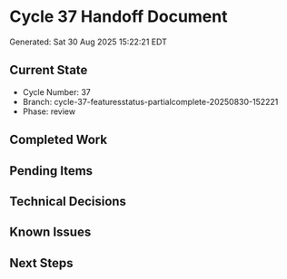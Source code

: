 # Cycle 37 Handoff Document

Generated: Sat 30 Aug 2025 15:22:21 EDT

## Current State
- Cycle Number: 37
- Branch: cycle-37-featuresstatus-partialcomplete-20250830-152221
- Phase: review

## Completed Work
<!-- Updated by each agent as they complete their phase -->

## Pending Items
<!-- Items that need attention in the next phase or cycle -->

## Technical Decisions
<!-- Important technical decisions made during this cycle -->

## Known Issues
<!-- Issues discovered but not yet resolved -->

## Next Steps
<!-- Clear action items for the next agent/cycle -->

